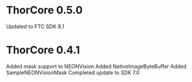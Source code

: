 # ThorCore 0.5.0

Updated to FTC SDK 8.1

# ThorCore 0.4.1

Added mask support to NEONVision
Added NativeImageByteBuffer
Added SampleNEONVisionMask
Completed update to SDK 7.0